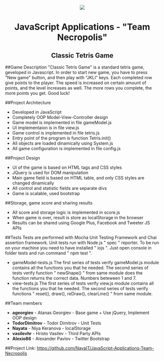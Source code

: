 <p align="center"><a href="http://telerikacademy.com//"><img src="https://github.com/tddold/Telerik-Academy/blob/master/Programming%20with%20C%23/1.%20C%23%20Fundamentals%20I/Presentation/Telerik.png" /></a></p>

<h1 align="center">JavaScript Applications - "Team Necropolis"</h1>

<h2 align="center">Classic Tetris Game</h2>

##Game Description
"Classic Tetris Game" is a standard tetris game, geveloped in Javascript. In order to start new game, you have to press "New game" button, and then play with "JKLI" keys. Each completed row give points to the player. The speed is increased on certain amount of points, and the level increases as well. The more rows you complete, the more points you get.
Good luck!

##Project Architecture
- Developed in JavaScript
- Completely OOP Model-View-Controller design
- Game model is implemented in file gameModel.js
- UI implementaion is in file view.js
- Game control is implemented in file tetris.js
- Entry point of the program is function Tetris.init()
- All objects are loaded dinamically using System.js
- All game configuration is implemented in file config.js

##Project Design
- UI of the game is based on HTML tags and CSS styles
- JQuery is used for DOM manipulation
- Main game field is based on HTML table, and only CSS styles are changed dinamically
- All control and statistic fields are separate divs
- Game is scalable, used bootstrap

##Storage, game score and sharing results
- All score and storage logic is implemented in score.js
- When game is over, result is store as localStorage in the browser
- Results can be shared using Google Plus, Facebook and Tweeter JS APIs

##Tests
Tests are performed with Mocha Unit Testing Framework and Chai assertion framework. Unit tests run with Node.js " spec " reporter. To be run on your machine you need to have installed " iojs ". Just open console in folder tests and run command " npm test ".
- gameModel-tests.js
The first series of tests verify gameModel.js module contains all the functions you that he needed.
The second series of tests verify function " newShape() " from same module does the function returns the correct data. Numbers beteween 1 and 7.
- view-tests.js
The first series of tests verify view.js module contains all the functions you that he needed. The second series of tests verify functions " reset(), draw(), reDraw(), clearLine() " from same module.

##Team members
- __ageorgiev__ - Atanas Georgiev - Base game + Use jQuery, Implement OOP design
- __TodorDimitrov__ - Todor Dimitrov - Unit Tests
- __Nayata__ - Niya Keranova - localStorage
- __vasilevhr__ - Hristo Vasilev - Third Party APIs
- __Alexio86__ - Alexander Pavlov - Twitter Bootstrap
  	
##Project Link:
https://github.com/NayaIT/JavaScript-Applications-Team-Necropolis
